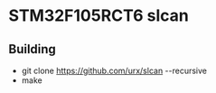 # STM32F105RCT6 slcan


## Building

 - git clone https://github.com/urx/slcan --recursive
 - make



